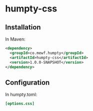 # humpty-css

## Installation

In Maven:

````xml
<dependency>
  <groupId>co.mewf.humpty</groupId>
  <artifactId>humpty-css</artifactId>
  <version>1.0.0-SNAPSHOT</version>
</dependency>
````

## Configuration

In humpty.toml:

````toml
[options.css]
````